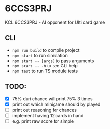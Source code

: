 # 6CCS3PRJ
KCL 6CCS3PRJ - AI opponent for Ulti card game

## CLI

- `npm run build` to compile project
- `npm start` to run simulation
- `npm start -- [args]` to pass arguments
- `npm start -- -h` to see CLI help
- `npm test` to run TS module tests

## TODO:

- [x] 75% duri chance will print 75% 3 times
- [x] print out which minigame should by played
- [ ] print out reasoning for chances
- [ ] implement having 12 cards in hand
- [ ] e.g. print raw score for simple